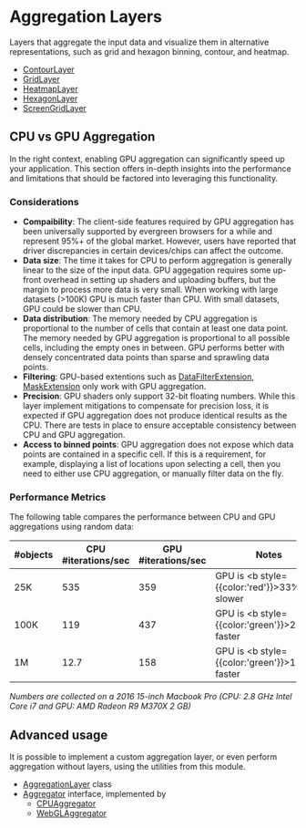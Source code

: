 # Aggregation Layers

Layers that aggregate the input data and visualize them in alternative representations, such as grid and hexagon binning, contour, and heatmap.

  - [ContourLayer](./contour-layer.md)
  - [GridLayer](./grid-layer.md)
  - [HeatmapLayer](./heatmap-layer.md)
  - [HexagonLayer](./hexagon-layer.md)
  - [ScreenGridLayer](./screen-grid-layer.md)

## CPU vs GPU Aggregation

In the right context, enabling GPU aggregation can significantly speed up your application. This section offers in-depth insights into the performance and limitations that should be factored into leveraging this functionality.

### Considerations

- **Compaibility**: The client-side features required by GPU aggregation has been universally supported by evergreen browsers for a while and represent 95%+ of the global market. However, users have reported that driver discrepancies in certain devices/chips can affect the outcome.
- **Data size**: The time it takes for CPU to perform aggregation is generally linear to the size of the input data. GPU aggegation requires some up-front overhead in setting up shaders and uploading buffers, but the margin to process more data is very small. When working with large datasets (>100K) GPU is much faster than CPU. With small datasets, GPU could be slower than CPU.
- **Data distribution**: The memory needed by CPU aggregation is proportional to the number of cells that contain at least one data point. The memory needed by GPU aggregation is proportional to all possible cells, including the empty ones in between. GPU performs better with densely concentrated data points than sparse and sprawling data points.
- **Filtering**: GPU-based extentions such as [DataFilterExtension](../extensions/data-filter-extension.md), [MaskExtension](../extensions/mask-extension.md) only work with GPU aggregation.
- **Precision**: GPU shaders only support 32-bit floating numbers. While this layer implement mitigations to compensate for precision loss, it is expected if GPU aggregation does not produce identical results as the CPU. There are tests in place to ensure acceptable consistency between CPU and GPU aggregation.
- **Access to binned points**: GPU aggregation does not expose which data points are contained in a specific cell. If this is a requirement, for example, displaying a list of locations upon selecting a cell, then you need to either use CPU aggregation, or manually filter data on the fly.

### Performance Metrics

The following table compares the performance between CPU and GPU aggregations using random data:

| #objects | CPU #iterations/sec | GPU #iterations/sec | Notes |
| ---- | --- | --- | --- |
| 25K | 535 | 359 | GPU is <b style={{color:'red'}}>33%</b> slower |
| 100K | 119 | 437 | GPU is <b style={{color:'green'}}>267%</b> faster |
| 1M | 12.7 | 158 | GPU is <b style={{color:'green'}}>1144%</b> faster |

*Numbers are collected on a 2016 15-inch Macbook Pro (CPU: 2.8 GHz Intel Core i7 and GPU: AMD Radeon R9 M370X 2 GB)*

## Advanced usage

It is possible to implement a custom aggregation layer, or even perform aggregation without layers, using the utilities from this module.

- [AggregationLayer](./aggregation-layer.md) class
- [Aggregator](./aggregator.md) interface, implemented by
  + [CPUAggregator](./cpu-aggregator.md)
  + [WebGLAggregator](./webgl-aggregator.md)
